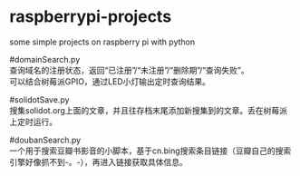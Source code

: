 # raspberrypi-projects
some simple projects on raspberry pi with python

#domainSearch.py
 <br>查询域名的注册状态，返回“已注册”/“未注册”/“删除期”/“查询失败”。
 <br>可以结合树莓派GPIO，通过LED小灯输出定时查询结果。


#solidotSave.py
<br>搜集solidot.org上面的文章，并且往存档末尾添加新搜集到的文章。丢在树莓派上定时运行。

#doubanSearch.py
<br>一个用于搜索豆瓣书影音的小脚本，基于cn.bing搜索条目链接（豆瓣自己的搜索引擎好像抓不到-。-），再进入链接获取具体信息。
